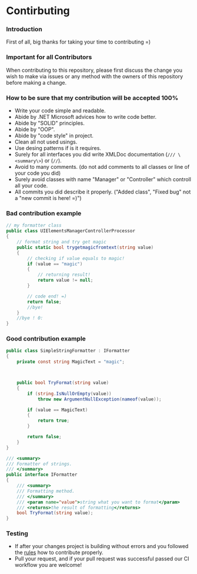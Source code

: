 # Contirbuting

### Introduction
First of all, big thanks for taking your time to contributing =) 

### Important for all Contributors
When contributing to this repository, please first discuss the change you wish to make via issues or any method with the owners of this repository before making a change.

### How to be sure that my contribution will be accepted 100%
* Write your code simple and readable.
* Abide by .NET Microsoft advices how to write code better.
* Abide by "SOLID" principles.
* Abide by "OOP".
* Abide by "code style" in project.
* Clean all not used usings.
* Use desing patterns if is it requires.
* Surely for all interfaces you did write XMLDoc documentation (`/// \<summary\>`) or (`//`).
* Avoid to many comments. (do not add comments to all classes or line of your code you did)
* Surely avoid classes with name "Manager" or "Controller" which controll all your code.
* All commits you did describe it properly. ("Added class", "Fixed bug" not a "new commit is here! =)")

### Bad contribution example
```cs
// my formatter class
public class UIElementsManagerControllerProcessor
{
    // format string and try get magic
    public static bool trygetmagicfromtext(string value)
    {
        // checking if value equals to magic!
        if (value == "magic")
        {
            // returning result!
            return value != null;
        }

        // code end! =)
        return false;
        //bye!
    }
    //bye ! 0:
}
```

### Good contribution example
```cs
public class SimpleStringFormatter : IFormatter
{
    private const string MagicText = "magic";



    public bool TryFormat(string value)
    {
        if (string.IsNullOrEmpty(value))
            throw new ArgumentNullException(nameof(value));

        if (value == MagicText)
        {
            return true;
        }

        return false;
    }
}

/// <summary>
/// Formatter of strings.
/// </summary>
public interface IFormatter
{
    /// <summary>
    /// Formatting method.
    /// </summary>
    /// <param name="value">string what you want to format</param>
    /// <returns>the result of formatting</returns>
    bool TryFormat(string value);
}
```

### Testing
* If after your changes project is building without errors and you followed the [rules](https://github.com/sunnamed434/UIElementsUnturned/blob/main/CONTRIBUTING.md#how-to-be-sure-that-my-contribution-will-be-accepted-100) how to contribute properly.
* Pull your request, and if your pull request was successful passed our CI workflow you are welcome!
